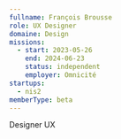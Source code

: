 ```yaml
---
fullname: François Brousse
role: UX Designer
domaine: Design
missions:
  - start: 2023-05-26
    end: 2024-06-23
    status: independent
    employer: Omnicité
startups:
  - nis2
memberType: beta
---
```


Designer UX
